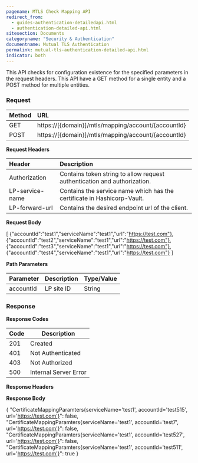 ```yaml
---
pagename: MTLS Check Mapping API
redirect_from:
  - guides-authentication-detailedapi.html
  - authentication-detailed-api.html
sitesection: Documents
categoryname: "Security & Authentication"
documentname: Mutual TLS Authentication
permalink: mutual-tls-authentication-detailed-api.html
indicator: both
---
```


This API checks for configuration existence for the specified parameters in the request headers.
This API have a GET method for a single entity and a POST method for multiple entities.

### Request

 |Method|      URL|  
 |:--------  |:---  |
 |GET|  https://[{domain}]/mtls/mapping/account/{accountId}  |
 |POST|  https://[{domain}]/mtls/mapping/account/{accountId}  |

**Request Headers**

 |Header         |Description  |
 |:------|        :--------  |
 |Authorization|    Contains token string to allow request authentication and authorization.  |
 |LP-service-name|  Contains the service name which has the certificate in Hashicorp-Vault.  |
 |LP-forward-url|   Contains the desired endpoint url of the client.  |

**Request Body**

[
{"accountId":"test1","serviceName":"test1","url":"https://test.com"},
{"accountId":"test2","serviceName":"test1","url":"https://test.com"},
{"accountId":"test3","serviceName":"test1","url":"https://test.com"},
{"accountId":"test4","serviceName":"test1","url":"https://test.com"}
]

**Path Parameters**

 |Parameter|  Description|  Type/Value |
 |:------    |:--------    |:--------|
 |accountId|  LP site ID|   String |

### Response

**Response Codes** 

| Code | Description           |
|------|-----------------------|
| 201  | Created               |
| 401  | Not Authenticated     |
| 403  | Not Authorized        |
| 500  | Internal Server Error |

**Response Headers**

**Response Body**

{
    "CertificateMappingParamters{serviceName='test1', accountId='test515', url='https://test.com'}": false,
    "CertificateMappingParamters{serviceName='test1', accountId='test7', url='https://test.com'}": false,
    "CertificateMappingParamters{serviceName='test1', accountId='test527', url='https://test.com'}": false,
    "CertificateMappingParamters{serviceName='test1', accountId='test511', url='https://test.com'}": true
}
